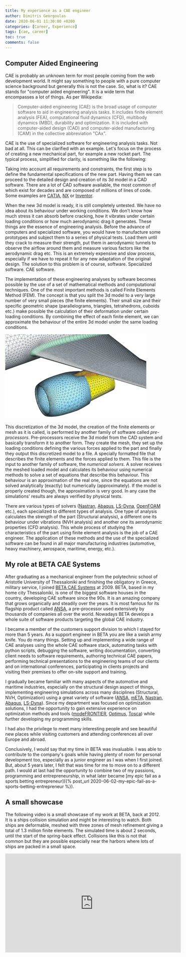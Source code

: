 ```yaml
---
title: My experience as a CAE engineer
author: Dimitris Georgoulas
date: 2020-06-01 11:30:00 +0200
categories: [Career, Experience]
tags: [cae, career]
toc: true
comments: false
---
```


## Computer Aided Engineering 
CAE is probably an unknown term for most people coming from the web development world. It might say something to people 
with a pure computer science background but generally this is not the case. So, what is it? 
CAE stands for "computer aided engineering". It is a wide term that encompasses a lot of things. As per Wikipedia: 
> Computer-aided engineering (CAE) is the broad usage of computer software to aid in engineering analysis tasks. 
It includes finite element analysis (FEA), computational fluid dynamics (CFD), multibody dynamics (MBD), 
durability and optimization. It is included with computer-aided design (CAD) and computer-aided manufacturing (CAM) 
in the collective abbreviation "CAx". 

CAE is the use of specialized software for engineering analysis tasks. Not bad at all. This can be clarified with an example. 
Let's focus on the process of creating a new mechanical part, for example a new rocket part. The typical process, simplified for clarity, 
is something like the following:

Taking into account all requirements and constraints, the first step is to define the fundamental specifications of the new part. 
Having them we can proceed to the detailed design and creation of its 3d model in a CAD software. 
There are a lot of CAD software available, the most common of which exist for decades and are composed of millions of lines of code. 
Some examples are 
[CATIA](https://www.3ds.com/products-services/catia/?wockw=card_content_cta_1_url%3A%22https%3A%2F%2Fblogs.3ds.com%2Fcatia%2F%22), 
[NX](https://www.plm.automation.siemens.com/global/en/products/nx/) 
or [Inventor](https://www.autodesk.com/products/inventor/overview). 

When the new 3d model is ready, it is still completely untested. We have no idea about its behaviour under working conditions. 
We don't know how much stress it can absorb before cracking, how it vibrates under certain loading conditions or 
how much aerodynamic drag it generates. These things are the essence of engineering analysis. Before the advance of 
computers and specialized software, you would have to 
manufacture some prototypes and subject them to a series of physical tests. Load them until they crack to measure their strength, 
put them in aerodynamic tunnels to observe the airflow around them and measure various factors like the aerodynamic drag etc. 
This is an extremely expensive and slow process, especially if we have to repeat it for any new adaptation of the original design. 
The solution to this problem is of course, software. Specialized software. CAE software. 

The implementation of these engineering analyses by software becomes possible by the use of a set of mathematical methods 
and computational techniques. One of the most important methods is called Finite Elements Method (FEM). 
The concept is that you split the 3d model to a very large number of very small pieces (the finite elements). Their small
size and their specific geometric shape (parallelograms, triangles, tetrahedrons, cuboids etc.) make possible the 
calculation of their deformation under certain loading conditions. By combining the effect of each finite element, we can approximate 
the behaviour of the entire 3d model under the same loading conditions. 

 <img src="/assets/img/sample/shell_mesh.png" alt="shell_mesh" width="450"/>
 
This discretization of the 3d model, the creation of the finite 
elements or mesh as it is called, is performed by another family of software called _pre-processors_. Pre-processors receive the 
3d model from the CAD system and basically transform it to another form. They create the mesh, they set up the loading conditions 
defining the various forces applied to the part and finally they output this discretized model to a file. A specially formatted file that 
describes the finite elements and the forces applied to them. This file is the input to another 
family of software, the _numerical solvers_. A solver receives the meshed loaded model and calculates its behaviour 
using numerical methods to solve a set of equations that describe this behaviour. This behaviour is an approximation of 
the real one, since the equations are not solved analytically (exactly) but numerically (approximately). If the model is 
properly created though, the approximation is very good. In any case the simulations' results are always verified by physical 
tests. 

There are various types of solvers ([Nastran](https://www.mscsoftware.com/product/msc-nastran), 
[Abaqus](https://www.3ds.com/products-services/simulia/products/abaqus/), [LS-Dyna](https://www.lstc.com/products/ls-dyna), 
[OpenFOAM](https://www.openfoam.com/) etc.), each specialized to different types of 
analysis. One type of analysis calculates the strength of the part (Structural analysis), a different one its behaviour under vibrations (NVH analysis) 
and another one its aerodynamic properties (CFD analysis). This whole process of studying the characteristics of the part 
using finite element analysis is the job of a CAE engineer. The application of these methods and the use of the 
specialized software can be found in all major manufacturing industries (automotive, heavy machinery, aerospace, maritime, energy, etc.).

## My role at BETA CAE Systems
After graduating as a mechanical engineer from the polytechnic school of Aristotle University of Thessaloniki and 
finishing the obligatory in Greece, military service, I joined [BETA CAE Systems](https://www.beta-cae.com/) at 2009. BETA, based in my home city Thessaloniki, 
is one of the biggest software houses in the country, developing CAE software since the 90s. It is an amazing company 
that grows organically and steadily over the years. It is most famous for its flagship product called [ANSA](https://www.beta-cae.com/ansa.htm), 
a pre-processor used extensively by thousands of companies all over the world. Nowadays BETA develops a whole suite of software products 
targeting the global CAE industry.

I became a member of the customers support division to which I stayed for more than 5 years. 
As a support engineer in BETA you are like a swish army knife. You do many things. 
Setting up and implementing a wide range of CAE analyses using the whole CAE software stack, 
automating tasks with python scripts, debugging the software, writing documentation, converting client needs to software requirements, 
authoring technical CAE papers, performing technical presentations to the engineering teams of our clients and on international conferences, 
participating in clients projects and visiting their premises to offer on-site support and training. 

I gradually became familiar with many aspects of the automotive and maritime industries, especially on 
the structural design aspect of things, implementing engineering simulations across many disciplines 
(Structural, NVH, Optimization) using a great variety of software 
([ANSA](https://www.beta-cae.com/ansa.htm), [mETA](https://www.beta-cae.com/meta.htm), 
[Nastran](https://www.mscsoftware.com/product/msc-nastran), [Abaqus](https://www.3ds.com/products-services/simulia/products/abaqus/), 
[LS-Dyna](https://www.lstc.com/products/ls-dyna)). Since my department was focused on optimization solutions, I 
had the opportunity to gain extensive experience on optimization methods and tools 
([modeFRONTIER](https://www.esteco.com/modefrontier), [Optimus](https://www.noesissolutions.com/our-products/optimus), 
[Tosca](https://www.3ds.com/products-services/simulia/products/tosca/)) while further developing my programming skills.

I had also the privilege to meet many interesting people and see beautiful new places while visiting customers and 
attending conferences all over Europe and abroad.

Conclusively, I would say that my time in BETA was invaluable. I was able to contribute to the company's 
goals while having plenty of room for personal development too, especially as a junior engineer as I was when I first joined. 
But, about 5 years later, I felt that was time for me to move on to a different path. I would at last had the 
opportunity to combine two of my passions, programming and entrepreneurship, in what later became 
[my epic fail as a sports betting entrepreneur]({% post_url 2020-06-02-my-epic-fail-as-a-sports-betting-entrepreneur %}).  

## A small showcase
The following video is a small showcase of my work at BETA, back at 2012. It is a ships collision simulation and 
might be interesting to watch. Both ships are deformable, meshed with three zones of mesh refinement giving a total 
of 1.3 million finite elements. The simulated time is about 2 seconds, until the start of the spring-back effect. 
Collisions like this is not that common but they are possible especially near the harbors where lots of ships 
are packed in a small space.

<iframe width="560" height="315" src="https://www.youtube.com/embed/XxOQ_cpif9U" frameborder="0" allow="accelerometer; autoplay; encrypted-media; gyroscope; picture-in-picture" allowfullscreen></iframe>

